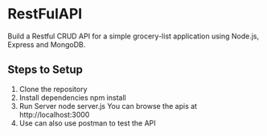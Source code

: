 # RestFulAPI
Build a Restful CRUD API for a simple grocery-list application using Node.js, Express and MongoDB.

## Steps to Setup
1. Clone the repository 
2. Install dependencies
    npm install
3. Run Server
    node server.js
You can browse the apis at http://localhost:3000
4. Use can also use postman to test the API


